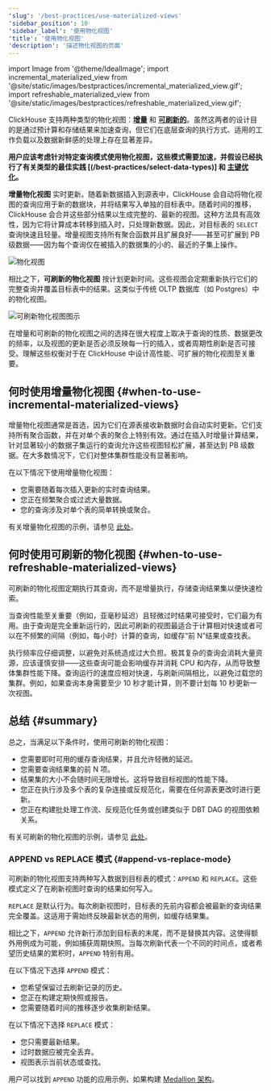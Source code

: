 ```yaml
---
'slug': '/best-practices/use-materialized-views'
'sidebar_position': 10
'sidebar_label': '使用物化视图'
'title': '使用物化视图'
'description': '描述物化视图的页面'
---
```


import Image from '@theme/IdealImage';
import incremental_materialized_view from '@site/static/images/bestpractices/incremental_materialized_view.gif';
import refreshable_materialized_view from '@site/static/images/bestpractices/refreshable_materialized_view.gif';

ClickHouse 支持两种类型的物化视图：[**增量**](/materialized-view/incremental-materialized-view) 和 [**可刷新的**](/materialized-view/refreshable-materialized-view)。虽然这两者的设计目的是通过预计算和存储结果来加速查询，但它们在底层查询的执行方式、适用的工作负载以及数据新鲜感的处理上存在显著差异。

**用户应该考虑针对特定查询模式使用物化视图，这些模式需要加速，并假设已经执行了有关类型的最佳实践 [(/best-practices/select-data-types)] 和 [主键优化](/best-practices/choosing-a-primary-key)。**

**增量物化视图** 实时更新。随着新数据插入到源表中，ClickHouse 会自动将物化视图的查询应用于新的数据块，并将结果写入单独的目标表中。随着时间的推移，ClickHouse 会合并这些部分结果以生成完整的、最新的视图。这种方法具有高效性，因为它将计算成本转移到插入时，只处理新数据。因此，对目标表的 `SELECT` 查询快速且轻量。增量视图支持所有聚合函数并且扩展良好——甚至可扩展到 PB 级数据——因为每个查询仅在被插入的数据集的小的、最近的子集上操作。

<Image img={incremental_materialized_view} size="lg" alt="物化视图" />

相比之下，**可刷新的物化视图** 按计划更新时间。这些视图会定期重新执行它们的完整查询并覆盖目标表中的结果。这类似于传统 OLTP 数据库（如 Postgres）中的物化视图。

<Image img={refreshable_materialized_view} size="lg" alt="可刷新物化视图图示" />

在增量和可刷新的物化视图之间的选择在很大程度上取决于查询的性质、数据更改的频率，以及视图的更新是否必须反映每一行的插入，或者周期性刷新是否可接受。理解这些权衡对于在 ClickHouse 中设计高性能、可扩展的物化视图至关重要。

## 何时使用增量物化视图 {#when-to-use-incremental-materialized-views}

增量物化视图通常是首选，因为它们在源表接收新数据时会自动实时更新。它们支持所有聚合函数，并在对单个表的聚合上特别有效。通过在插入时增量计算结果，针对显著较小的数据子集运行的查询允许这些视图轻松扩展，甚至达到 PB 级数据。在大多数情况下，它们对整体集群性能没有显著影响。

在以下情况下使用增量物化视图：

- 您需要随着每次插入更新的实时查询结果。
- 您正在频繁聚合或过滤大量数据。
- 您的查询涉及对单个表的简单转换或聚合。

有关增量物化视图的示例，请参见 [此处](/materialized-view/incremental-materialized-view)。

## 何时使用可刷新的物化视图 {#when-to-use-refreshable-materialized-views}

可刷新的物化视图定期执行其查询，而不是增量执行，存储查询结果集以便快速检索。

当查询性能至关重要（例如，亚毫秒延迟）且轻微过时结果可接受时，它们最为有用。由于查询是完全重新运行的，因此可刷新的视图最适合于计算相对快速或者可以在不频繁的间隔（例如，每小时）计算的查询，如缓存“前 N”结果或查找表。

执行频率应仔细调整，以避免对系统造成过大负担。极其复杂的查询会消耗大量资源，应该谨慎安排——这些查询可能会影响缓存并消耗 CPU 和内存，从而导致整体集群性能下降。查询运行的速度应相对快速，与刷新间隔相比，以避免过载您的集群。例如，如果查询本身需要至少 10 秒才能计算，则不要计划每 10 秒更新一次视图。

## 总结 {#summary}

总之，当满足以下条件时，使用可刷新的物化视图：

- 您需要即时可用的缓存查询结果，并且允许轻微的延迟。
- 您需要查询结果集的前 N 项。
- 结果集的大小不会随时间无限增长。这将导致目标视图的性能下降。
- 您正在执行涉及多个表的复杂连接或反规范化，需要在任何源表更改时进行更新。
- 您正在构建批处理工作流、反规范化任务或创建类似于 DBT DAG 的视图依赖关系。

有关可刷新的物化视图的示例，请参见 [此处](/materialized-view/refreshable-materialized-view)。

### APPEND vs REPLACE 模式 {#append-vs-replace-mode}

可刷新的物化视图支持两种写入数据到目标表的模式：`APPEND` 和 `REPLACE`。这些模式定义了在刷新视图时查询的结果如何写入。

`REPLACE` 是默认行为。每次刷新视图时，目标表的先前内容都会被最新的查询结果完全覆盖。这适用于需始终反映最新状态的用例，如缓存结果集。

相比之下，`APPEND` 允许新行添加到目标表的末尾，而不是替换其内容。这使得额外用例成为可能，例如捕获周期快照。当每次刷新代表一个不同的时间点，或者希望历史结果的累积时，`APPEND` 特别有用。

在以下情况下选择 `APPEND` 模式：

- 您希望保留过去刷新记录的历史。
- 您正在构建定期快照或报告。
- 您需要随着时间的推移逐步收集刷新结果。

在以下情况下选择 `REPLACE` 模式：

- 您只需要最新结果。
- 过时数据应被完全丢弃。
- 视图表示当前状态或查找。

用户可以找到 `APPEND` 功能的应用示例，如果构建 [Medallion 架构](https://clickhouse.com/blog/building-a-medallion-architecture-for-bluesky-json-data-with-clickhouse)。
